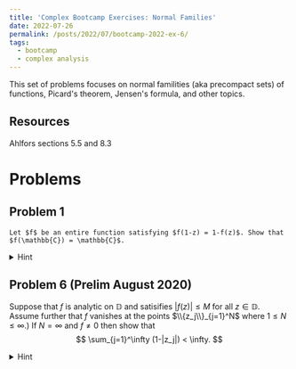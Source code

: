 ```yaml
---
title: 'Complex Bootcamp Exercises: Normal Families'
date: 2022-07-26
permalink: /posts/2022/07/bootcamp-2022-ex-6/
tags:
  - bootcamp
  - complex analysis
---
```


This set of problems focuses on normal familities (aka precompact sets) of functions, Picard's theorem, Jensen's formula, and other topics.

Resources
------
Ahlfors sections 5.5 and 8.3

Problems
======

Problem 1
------
	Let $f$ be an entire function satisfying $f(1-z) = 1-f(z)$. Show that $f(\mathbb{C}) = \mathbb{C}$. 
<details>
	<summary>Hint</summary>
	Suppose not and apply Picard then $f(\mathbb{C}) = \mathbb{C} \setminus \\{z_0\\}$ and find a contradiction. 
</details>

Problem 6 (Prelim August 2020)
------
Suppose that $f$ is analytic on $\mathbb{D}$ and satisifies $|f(z)| \leq M$ for all $z\in \mathbb{D}$. Assume further that $f$ vanishes at the points $\\{z_j\\}_{j=1}^N$ where $1 \leq N \leq \infty$.)
If $N = \infty$ and $f \ne 0$ then show that $$ \sum_{j=1}^\infty (1-|z_j|) < \infty. $$
<details>
	<summary>Hint</summary>
	Jensen's formula. 
</details>

